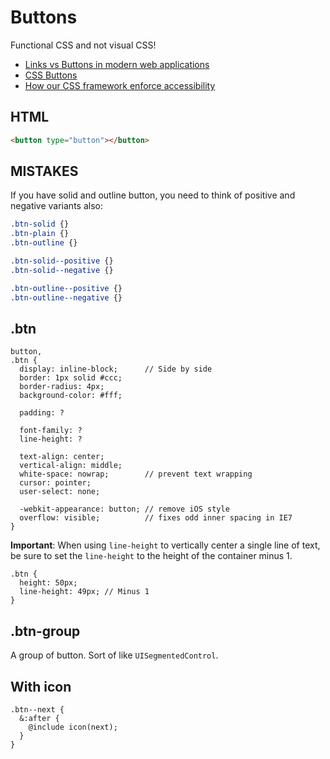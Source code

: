 # Buttons

Functional CSS and not visual CSS!

* [Links vs Buttons in modern web applications](https://marcysutton.com/links-vs-buttons-in-modern-web-applications/)
* [CSS Buttons](http://cssbuttons.tumblr.com/)
* [How our CSS framework enforce accessibility](http://www.ebaytechblog.com/2015/11/04/how-our-css-framework-helps-enforce-accessibility/)

## HTML

```html
<button type="button"></button>
```

## MISTAKES

If you have solid and outline button, you need to think of positive and negative variants also:

```css
.btn-solid {}
.btn-plain {}
.btn-outline {}

.btn-solid--positive {}
.btn-solid--negative {}

.btn-outline--positive {}
.btn-outline--negative {}
```

## .btn

```
button,
.btn {
  display: inline-block;      // Side by side
  border: 1px solid #ccc;
  border-radius: 4px;
  background-color: #fff;
  
  padding: ?
  
  font-family: ?
  line-height: ?
  
  text-align: center;
  vertical-align: middle;
  white-space: nowrap;        // prevent text wrapping
  cursor: pointer;
  user-select: none;
  
  -webkit-appearance: button; // remove iOS style
  overflow: visible;          // fixes odd inner spacing in IE7}
```

**Important**: When using `line-height` to vertically center a single line of text, be sure to set the `line-height` to the height of the container minus 1.

```
.btn {
  height: 50px;
  line-height: 49px; // Minus 1}
```

## .btn-group

A group of button. Sort of like `UISegmentedControl`.

## With icon

```
.btn--next {
  &:after {
    @include icon(next);  }}
```